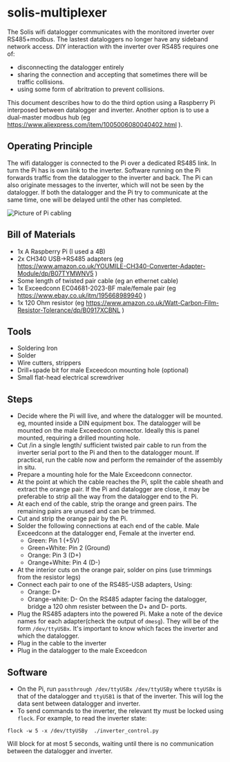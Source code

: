# solis-multiplexer

The Solis wifi datalogger communicates with the monitored inverter over RS485+modbus. The lastest dataloggers no longer have any sideband network access.
DIY interaction with the inverter over RS485 requires one of:
 * disconnecting the datalogger entirely
 * sharing the connection and accepting that sometimes there will be traffic collisions.
 * using some form of abritration to prevent collisions.

This document describes how to do the third option using a Raspberry Pi interposed between datalogger and inverter.
Another option is to use a dual-master modbus hub (eg https://www.aliexpress.com/item/1005006080040402.html ).

## Operating Principle

The wifi datalogger is connected to the Pi over a dedicated RS485 link. In turn the Pi has is own link to the inverter.
Software running on the Pi forwards traffic from the datalogger to the inverter and back. 
The Pi can also originate messages to the inverter, which will not be seen by the datalogger.
If both the datalogger and the Pi try to communicate at the same time, one will be delayed until the other has completed.

![Picture of Pi cabling](/passthrough.png)

## Bill of Materials

 * 1x A Raspberry Pi (I used a 4B)
 * 2x CH340 USB->RS485 adapters (eg https://www.amazon.co.uk/YOUMILE-CH340-Converter-Adapter-Module/dp/B07TYMWNV5 )
 * Some length of twisted pair cable (eg an ethernet cable)
 * 1x Exceedconn EC04681-2023-BF male/female pair (eg https://www.ebay.co.uk/itm/195668989940 )
 * 1x 120 Ohm resistor (eg https://www.amazon.co.uk/Watt-Carbon-Film-Resistor-Tolerance/dp/B0917XCBNL )

## Tools

 * Soldering Iron
 * Solder
 * Wire cutters, strippers
 * Drill+spade bit for male Exceedcon mounting hole (optional)
 * Small flat-head electrical screwdriver


## Steps

 * Decide where the Pi will live, and where the datalogger will be mounted. eg, mounted inside a DIN equipment box. The datalogger will be mounted on the male Exceedcon connector. Ideally this is panel mounted, requiring a drilled mounting hole.
 * Cut /in a single length/ sufficient twisted pair cable to run from the inverter serial port to the Pi and then to the datalogger mount. If practical, run the cable now and perform the remainder of the assembly in situ.
 * Prepare a mounting hole for the Male Exceedconn connector.
 * At the point at which the cable reaches the Pi, split the cable sheath and extract the orange pair. If the Pi and datalogger are close, it may be preferable to strip all the way from the datalogger end to the Pi.
 * At each end of the cable, strip the orange and green pairs. The remaining pairs are unused and can be trimmed.
 * Cut and strip the orange pair by the Pi.
 * Solder the following connections at each end of the cable. Male Exceedconn at the datalogger end, Female at the inverter end.
   * Green: Pin 1   (+5V)
   * Green+White: Pin 2 (Ground)
   * Orange: Pin 3 (D+)
   * Orange+White: Pin 4 (D-)
 * At the interior cuts on the orange pair, solder on pins (use trimmings from the resistor legs)
 * Connect each pair to one of the RS485-USB adapters, Using:
   * Orange: D+
   * Orange-white: D-
   On the RS485 adapter facing the datalogger, bridge a 120 ohm resister between the D+ and D- ports.
 * Plug the RS485 adapters into the powered Pi. Make a note of the device names for each adapter(check the output of `dmesg`). They will be of the form `/dev/ttyUSBx`. It's important to know which faces the inverter and which the datalogger.
 * Plug in the cable to the inverter
 * Plug in the datalogger to the male Exceedcon 


## Software

 * On the Pi, run `passthrough /dev/ttyUSBx /dev/ttyUSBy` where `ttyUSBx` is that of the datalogger and `ttyUSB1` is that of the inverter.
   This will log the data sent between datalogger and inverter.
 * To send commands to the inverter, the relevant tty must be locked using `flock`. For example, to read the inverter state:
```
flock -w 5 -x /dev/ttyUSBy  ./inverter_control.py
```

Will block for at most 5 seconds, waiting until there is no communication between the datalogger and inverter.

